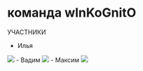 # команда wInKoGnitO
УЧАСТНИКИ
- Илья
<img src="https://www.gifcen.com/wp-content/uploads/2024/02/rickroll-gif-6.gif" />
- Вадим
<img src=  /> 
- Максим
<img src="https://youtu.be/KTfyGVI9Yxc?si=ea31N5DUpn7Hs2hQ" /> 
